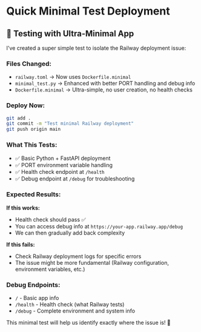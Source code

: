 # Quick Minimal Test Deployment

## 🧪 Testing with Ultra-Minimal App

I've created a super simple test to isolate the Railway deployment issue:

### Files Changed:
- `railway.toml` → Now uses `Dockerfile.minimal`
- `minimal_test.py` → Enhanced with better PORT handling and debug info
- `Dockerfile.minimal` → Ultra-simple, no user creation, no health checks

### Deploy Now:

```bash
git add .
git commit -m "Test minimal Railway deployment"
git push origin main
```

### What This Tests:
- ✅ Basic Python + FastAPI deployment
- ✅ PORT environment variable handling
- ✅ Health check endpoint at `/health`
- ✅ Debug endpoint at `/debug` for troubleshooting

### Expected Results:

**If this works:**
- Health check should pass ✅
- You can access debug info at `https://your-app.railway.app/debug`
- We can then gradually add back complexity

**If this fails:**
- Check Railway deployment logs for specific errors
- The issue might be more fundamental (Railway configuration, environment variables, etc.)

### Debug Endpoints:
- `/` - Basic app info
- `/health` - Health check (what Railway tests)
- `/debug` - Complete environment and system info

This minimal test will help us identify exactly where the issue is! 🎯 